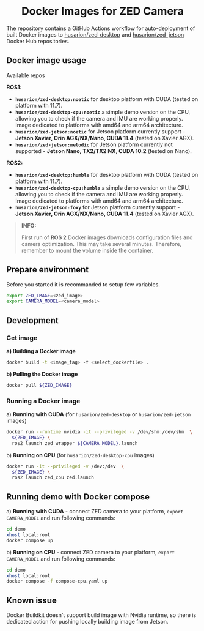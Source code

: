 <h1 align="center">
  Docker Images for ZED Camera
</h1>

The repository contains a GitHub Actions workflow for auto-deployment of built Docker images to [husarion/zed_desktop](https://hub.docker.com/r/husarion/zed-desktop) and [husarion/zed_jetson](https://hub.docker.com/r/husarion/zed-jetson) Docker Hub repositories.

## Docker image usage

Available repos

**ROS1:**
- **`husarion/zed-desktop:noetic`** for desktop platform with CUDA (tested on platform with 11.7).
- **`husarion/zed-desktop-cpu:noetic`** a simple demo version on the CPU, allowing you to check if the camera and IMU are working properly. Image dedicated to platforms with amd64 and arm64 architecture.
- **`husarion/zed-jetson:noetic`** for Jetson platform currently support - **Jetson Xavier, Orin AGX/NX/Nano, CUDA 11.4** (tested on Xavier AGX).
- **`husarion/zed-jetson:melodic`** for Jetson platform currently not supported - **Jetson Nano, TX2/TX2 NX, CUDA 10.2** (tested on Nano).

**ROS2:**
- **`husarion/zed-desktop:humble`** for desktop platform with CUDA (tested on platform with 11.7).
- **`husarion/zed-desktop-cpu:humble`** a simple demo version on the CPU, allowing you to check if the camera and IMU are working properly. Image dedicated to platforms with amd64 and arm64 architecture.
- **`husarion/zed-jetson:foxy`** for Jetson platform currently support - **Jetson Xavier, Orin AGX/NX/Nano, CUDA 11.4** (tested on Xavier AGX).

> **INFO:**
>
> First run of **ROS 2** Docker images downloads configuration files and camera optimization. This may take several minutes. Therefore, remember to mount the volume inside the container.

## Prepare environment

Before you started it is recommanded to setup few variables.

```bash
export ZED_IMAGE=<zed_image>
export CAMERA_MODEL=<camera_model>
```

## Development

### Get image
**a) Building a Docker image**

```bash
docker build -t <image_tag> -f <select_dockerfile> .
```
**b) Pulling the Docker image**

```bash
docker pull ${ZED_IMAGE}
```

### Running a Docker image

a) **Running with CUDA** (for `husarion/zed-desktop` or `husarion/zed-jetson` images)

```bash
docker run --runtime nvidia -it --privileged -v /dev/shm:/dev/shm  \
  ${ZED_IMAGE} \
  ros2 launch zed_wrapper ${CAMERA_MODEL}.launch
```

b) **Running on CPU** (for `husarion/zed-desktop-cpu` images)

```bash
docker run -it --privileged -v /dev:/dev  \
  ${ZED_IMAGE} \
  ros2 launch zed_cpu zed.launch
```

## Running demo with Docker compose

a) **Running with CUDA** - connect ZED camera to your platform, `export CAMERA_MODEL` and run following commands:

```bash
cd demo
xhost local:root
docker compose up
```

b) **Running on CPU** - connect ZED camera to your platform, `export CAMERA_MODEL` and run following commands:

```bash
cd demo
xhost local:root
docker compose -f compose-cpu.yaml up
```

## Known issue

Docker Buildkit doesn't support build image with Nvidia runtime, so there is dedicated action for pushing locally building image from Jetson.  